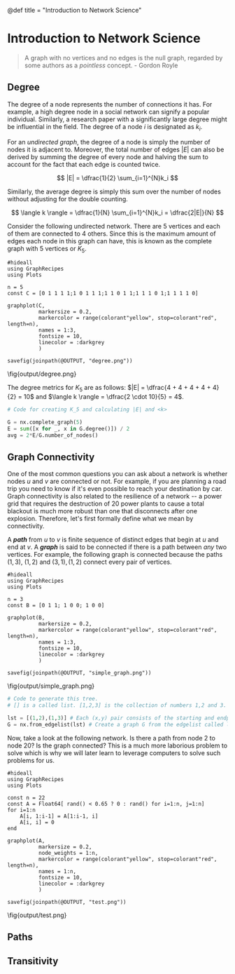 @def title = "Introduction to Network Science"

# Introduction to Network Science

> A graph with no vertices and no edges is the null graph, regarded by some authors as a _pointless_ concept. - Gordon Royle

## Degree

The degree of a node represents the number of connections it has. For example, a high degree node in a social network can signify
a popular individual. Similarly, a research paper with a significantly large degree might be influential in the field. The degree
of a node $i$ is designated as $k_i$.

For an _undirected graph_, the degree of a node is simply the number of nodes it is adjacent to. Moreover, the total number of
edges $|E|$ can also be derived by summing the degree of every node and halving the sum to account for the fact that each edge is counted twice.

$$
|E| = \dfrac{1}{2} \sum_{i=1}^{N}k_i
$$

Similarly, the average degree is simply this sum over the number of nodes without adjusting for the double counting.

$$
\langle k \rangle = \dfrac{1}{N} \sum_{i=1}^{N}k_i = \dfrac{2|E|}{N}
$$

Consider the following undirected network. There are 5 vertices and each of them are connected to 4 others. Since this is the maximum amount of edges each node in this
graph can have, this is known as the complete graph with 5 vertices or $K_5$.

```julia:./code/degree
#hideall
using GraphRecipes
using Plots

n = 5
const C = [0 1 1 1 1;1 0 1 1 1;1 1 0 1 1;1 1 1 0 1;1 1 1 1 0]

graphplot(C,
          markersize = 0.2,
          markercolor = range(colorant"yellow", stop=colorant"red", length=n),
          names = 1:3,
          fontsize = 10,
          linecolor = :darkgrey
          )

savefig(joinpath(@OUTPUT, "degree.png"))
```

\fig{output/degree.png}

The degree metrics for $K_5$ are as follows: $|E| = \dfrac{4 + 4 + 4 + 4 + 4}{2} = 10$ and $\langle k \rangle = \dfrac{2 \cdot 10}{5} = 4$.

```python
# Code for creating K_5 and calculating |E| and <k>

G = nx.complete_graph(5)
E = sum([x for _, x in G.degree()]) / 2
avg = 2*E/G.number_of_nodes()
```

## Graph Connectivity

One of the most common questions you can ask about a network is whether nodes $u$ and $v$ are connected or not. For example,
if you are planning a road trip you need to know if it's even possible to reach your destination by car. Graph connectivity
is also related to the resilience of a network -- a power grid that requires the destruction of 20 power plants to cause a total
blackout is much more robust than one that disconnects after one explosion. Therefore, let's first formally define what we mean by connectivity.

A **_path_** from $u$ to $v$ is finite sequence of distinct edges that
begin at $u$ and end at $v$. A **_graph_** is said to be connected if there is a path between _any_ two vertices. For example, the following graph is connected because
the paths $(1,3)$, $(1,2)$ and $(3,1),(1,2)$ connect every pair of vertices.

```julia:./code/ex1
#hideall
using GraphRecipes
using Plots

n = 3
const B = [0 1 1; 1 0 0; 1 0 0]

graphplot(B,
          markersize = 0.2,
          markercolor = range(colorant"yellow", stop=colorant"red", length=n),
          names = 1:3,
          fontsize = 10,
          linecolor = :darkgrey
          )

savefig(joinpath(@OUTPUT, "simple_graph.png"))
```

\fig{output/simple_graph.png}

```python
# Code to generate this tree.
# [] is a called list. [1,2,3] is the collection of numbers 1,2 and 3.

lst = [(1,2),(1,3)] # Each (x,y) pair consists of the starting and endpoint of each edge.
G = nx.from_edgelist(lst) # Create a graph G from the edgelist called lst.
```

Now, take a look at the following network. Is there a path from node $2$ to node $20$? Is the graph connected? This is a much more laborious problem to solve which is why we will later learn to leverage computers to solve such problems for us.

```julia:./code/ex2
#hideall
using GraphRecipes
using Plots

const n = 22
const A = Float64[ rand() < 0.65 ? 0 : rand() for i=1:n, j=1:n]
for i=1:n
    A[i, 1:i-1] = A[1:i-1, i]
    A[i, i] = 0
end

graphplot(A,
          markersize = 0.2,
          node_weights = 1:n,
          markercolor = range(colorant"yellow", stop=colorant"red", length=n),
          names = 1:n,
          fontsize = 10,
          linecolor = :darkgrey
          )

savefig(joinpath(@OUTPUT, "test.png"))
```

\fig{output/test.png}

## Paths

## Transitivity
